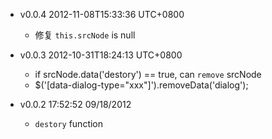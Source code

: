 * v0.0.4 2012-11-08T15:33:36 UTC+0800
  * 修复 `this.srcNode` is null

* v0.0.3 2012-10-31T18:24:13 UTC+0800
  + if srcNode.data('destory') == true, can `remove` srcNode
  + $('[data-dialog-type="xxx"]').removeData('dialog');

* v0.0.2 17:52:52 09/18/2012
  + `destory` function
